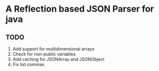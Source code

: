 # A Reflection based JSON Parser for java




## TODO
1. Add support for multidimensional arrays
2. Check for non-public variables
3. Add caching for JSONArray and JSONObject
4. Fix list commas